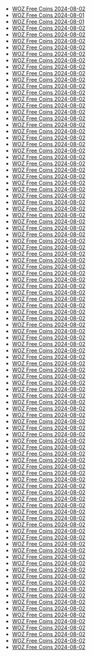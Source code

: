 <ul>
  <li><a href="https://zynga.social/79mf">WOZ Free Coins 2024-08-02</a></li>

  <li><a href="https://zynga.social/49dc93">WOZ Free Coins 2024-08-01</a></li>

  <li><a href="https://zynga.social/61be99">WOZ Free Coins 2024-08-01</a></li>

  <li><a href="https://zdnwoz0-a.akamaihd.net/live-web/incentive_redirect.html?id=1692979846">WOZ Free Coins 2024-08-02</a></li>

  <li><a href="https://zynga.social/0v16">WOZ Free Coins 2024-08-02</a></li>

  <li><a href="https://zynga.social/r9gi">WOZ Free Coins 2024-08-02</a></li>

  <li><a href="https://zdnwoz0-a.akamaihd.net/live-web/incentive_redirect.html?id=1721677460-0jnczlgo4lif">WOZ Free Coins 2024-08-02</a></li>

  <li><a href="https://zynga.social/7iwr">WOZ Free Coins 2024-08-02</a></li>

  <li><a href="https://zynga.social/e7e34f">WOZ Free Coins 2024-08-02</a></li>

  <li><a href="https://zdnwoz0-a.akamaihd.net/live-web/incentive_redirect.html?id=1721677234-0vm292orduhm">WOZ Free Coins 2024-08-02</a></li>

  <li><a href="https://zynga.social/55babc">WOZ Free Coins 2024-08-02</a></li>

  <li><a href="https://zynga.social/edea43">WOZ Free Coins 2024-08-02</a></li>

  <li><a href="https://zdnwoz0-a.akamaihd.net/live-web/incentive_redirect.html?id=1721676999-0e44v2q9zg5n">WOZ Free Coins 2024-08-02</a></li>

  <li><a href="https://zynga.social/nwpf">WOZ Free Coins 2024-08-02</a></li>

  <li><a href="https://zynga.social/43d52c">WOZ Free Coins 2024-08-02</a></li>

  <li><a href="https://zdnwoz0-a.akamaihd.net/live-web/incentive_redirect.html?id=1719952423-0xag67vynj2e">WOZ Free Coins 2024-08-02</a></li>

  <li><a href="https://zynga.social/a2ee56">WOZ Free Coins 2024-08-02</a></li>

  <li><a href="https://zynga.social/23e7f5">WOZ Free Coins 2024-08-02</a></li>

  <li><a href="https://zynga.social/bbc6b0">WOZ Free Coins 2024-08-02</a></li>

  <li><a href="https://zynga.social/9wfy">WOZ Free Coins 2024-08-02</a></li>

  <li><a href="https://zynga.social/7fd013">WOZ Free Coins 2024-08-02</a></li>

  <li><a href="https://zynga.social/44fd22">WOZ Free Coins 2024-08-02</a></li>

  <li><a href="https://zynga.social/a7d68c">WOZ Free Coins 2024-08-02</a></li>

  <li><a href="https://zynga.social/6d195b">WOZ Free Coins 2024-08-02</a></li>

  <li><a href="https://zynga.social/0a7ac6">WOZ Free Coins 2024-08-02</a></li>

  <li><a href="https://zdnwoz0-a.akamaihd.net/live-web/incentive_redirect.html?id=1719952192-0k2xfhf6d9dq">WOZ Free Coins 2024-08-02</a></li>

  <li><a href="https://zynga.social/13eb20">WOZ Free Coins 2024-08-02</a></li>

  <li><a href="https://zynga.social/84df48">WOZ Free Coins 2024-08-02</a></li>

  <li><a href="https://zdnwoz0-a.akamaihd.net/live-web/incentive_redirect.html?id=1719952124-0pp0aq8txbq">WOZ Free Coins 2024-08-02</a></li>

  <li><a href="https://zynga.social/p19h">WOZ Free Coins 2024-08-02</a></li>

  <li><a href="https://zdnwoz0-a.akamaihd.net/live-web/incentive_redirect.html?id=1719952089-0kqetbkdx1yd">WOZ Free Coins 2024-08-02</a></li>

  <li><a href="https://zynga.social/ybt5">WOZ Free Coins 2024-08-02</a></li>

  <li><a href="https://zynga.social/5dc3ad">WOZ Free Coins 2024-08-02</a></li>

  <li><a href="https://zynga.social/u35z">WOZ Free Coins 2024-08-02</a></li>

  <li><a href="https://zdnwoz0-a.akamaihd.net/live-web/incentive_redirect.html?id=1720017695-0c5shisjf6xu">WOZ Free Coins 2024-08-02</a></li>

  <li><a href="https://zdnwoz0-a.akamaihd.net/live-web/incentive_redirect.html?id=1719951964-0xlzxoxv6lb">WOZ Free Coins 2024-08-02</a></li>

  <li><a href="https://zdnwoz0-a.akamaihd.net/live-web/incentive_redirect.html?id=1719403341-0k44ij8hzhw">WOZ Free Coins 2024-08-02</a></li>

  <li><a href="https://zdnwoz0-a.akamaihd.net/live-web/incentive_redirect.html?id=1720172934-06jj742gpekh">WOZ Free Coins 2024-08-02</a></li>

  <li><a href="https://zdnwoz0-a.akamaihd.net/live-web/incentive_redirect.html?id=1719402145-0c41kdmg7avo">WOZ Free Coins 2024-08-02</a></li>

  <li><a href="https://zynga.social/e0a26d">WOZ Free Coins 2024-08-02</a></li>

  <li><a href="https://zynga.social/lt4d">WOZ Free Coins 2024-08-02</a></li>

  <li><a href="https://zynga.social/d198ea">WOZ Free Coins 2024-08-02</a></li>

  <li><a href="https://zynga.social/8ndu">WOZ Free Coins 2024-08-02</a></li>

  <li><a href="https://zynga.social/d36afa">WOZ Free Coins 2024-08-02</a></li>

  <li><a href="https://zdnwoz0-a.akamaihd.net/live-web/incentive_redirect.html?id=1719951892-0qp45m43cqi">WOZ Free Coins 2024-08-02</a></li>

  <li><a href="https://zynga.social/8c4d80">WOZ Free Coins 2024-08-02</a></li>

  <li><a href="https://zdnwoz0-a.akamaihd.net/live-web/incentive_redirect.html?id=1719951858-0ejxe56j6hi8">WOZ Free Coins 2024-08-02</a></li>

  <li><a href="https://zynga.social/7xr0">WOZ Free Coins 2024-08-02</a></li>

  <li><a href="https://zynga.social/28d38b">WOZ Free Coins 2024-08-02</a></li>

  <li><a href="https://zynga.social/455356">WOZ Free Coins 2024-08-02</a></li>

  <li><a href="https://zynga.social/tctr">WOZ Free Coins 2024-08-02</a></li>

  <li><a href="https://zdnwoz0-a.akamaihd.net/live-web/incentive_redirect.html?id=1719338785-075qqqc6i3sa">WOZ Free Coins 2024-08-02</a></li>

  <li><a href="https://zynga.social/hwjv">WOZ Free Coins 2024-08-02</a></li>

  <li><a href="https://zdnwoz0-a.akamaihd.net/live-web/incentive_redirect.html?id=1719338711-0tbuwiqrpr1p">WOZ Free Coins 2024-08-02</a></li>

  <li><a href="https://zynga.social/f2a65e">WOZ Free Coins 2024-08-02</a></li>

  <li><a href="https://zdnwoz0-a.akamaihd.net/live-web/incentive_redirect.html?id=1719338662-0fmjn6pwjw1n">WOZ Free Coins 2024-08-02</a></li>

  <li><a href="https://zynga.social/f0nh">WOZ Free Coins 2024-08-02</a></li>

  <li><a href="https://zdnwoz0-a.akamaihd.net/live-web/incentive_redirect.html?id=1719338642-0vroyddjcy1c">WOZ Free Coins 2024-08-02</a></li>

  <li><a href="https://zdnwoz0-a.akamaihd.net/live-web/incentive_redirect.html?id=1719338615-0lkcut8njx4o">WOZ Free Coins 2024-08-02</a></li>

  <li><a href="https://zdnwoz0-a.akamaihd.net/live-web/incentive_redirect.html?id=1718871184-0aly4tj0zc1s">WOZ Free Coins 2024-08-02</a></li>

  <li><a href="https://zynga.social/2dae7f">WOZ Free Coins 2024-08-02</a></li>

  <li><a href="https://zdnwoz0-a.akamaihd.net/live-web/incentive_redirect.html?id=1719338601-076cbxief86t">WOZ Free Coins 2024-08-02</a></li>

  <li><a href="https://zdnwoz0-a.akamaihd.net/live-web/incentive_redirect.html?id=1719338234-0nv3d1gc1uh8">WOZ Free Coins 2024-08-02</a></li>

  <li><a href="https://zynga.social/68oe">WOZ Free Coins 2024-08-02</a></li>

  <li><a href="https://zdnwoz0-a.akamaihd.net/live-web/incentive_redirect.html?id=1718123234-0ykyst7i8xmp">WOZ Free Coins 2024-08-02</a></li>

  <li><a href="https://zdnwoz0-a.akamaihd.net/live-web/incentive_redirect.html?id=1718123259-0i1obnav8oed">WOZ Free Coins 2024-08-02</a></li>

  <li><a href="https://zdnwoz0-a.akamaihd.net/live-web/incentive_redirect.html?id=1718289892-0h8ob34dd11c">WOZ Free Coins 2024-08-02</a></li>

  <li><a href="https://zynga.social/4c9046">WOZ Free Coins 2024-08-02</a></li>

  <li><a href="https://zynga.social/gtod">WOZ Free Coins 2024-08-02</a></li>

  <li><a href="https://zynga.social/y7ai">WOZ Free Coins 2024-08-02</a></li>

  <li><a href="https://zdnwoz0-a.akamaihd.net/live-web/incentive_redirect.html?id=1718123182-0s7vqftgbji">WOZ Free Coins 2024-08-02</a></li>

  <li><a href="https://zdnwoz0-a.akamaihd.net/live-web/incentive_redirect.html?id=1718123207-0d1us2s0btzo">WOZ Free Coins 2024-08-02</a></li>

  <li><a href="https://zdnwoz0-a.akamaihd.net/live-web/incentive_redirect.html?id=1718121304-0n20zc3f61ma">WOZ Free Coins 2024-08-02</a></li>

  <li><a href="https://zdnwoz0-a.akamaihd.net/live-web/incentive_redirect.html?id=1718123166-0xlhezekeahm">WOZ Free Coins 2024-08-02</a></li>

  <li><a href="https://zynga.social/98958b">WOZ Free Coins 2024-08-02</a></li>

  <li><a href="https://zynga.social/252052">WOZ Free Coins 2024-08-02</a></li>

  <li><a href="https://zynga.social/a732f5">WOZ Free Coins 2024-08-02</a></li>

  <li><a href="https://zdnwoz0-a.akamaihd.net/live-web/incentive_redirect.html?id=1718121146-0oa84yma2glc">WOZ Free Coins 2024-08-02</a></li>

  <li><a href="https://zdnwoz0-a.akamaihd.net/live-web/incentive_redirect.html?id=1718121183-0bivfjclegku">WOZ Free Coins 2024-08-02</a></li>

  <li><a href="https://zdnwoz0-a.akamaihd.net/live-web/incentive_redirect.html?id=1718288541-0u55vxhj2gyl">WOZ Free Coins 2024-08-02</a></li>

  <li><a href="https://zynga.social/750922">WOZ Free Coins 2024-08-02</a></li>

  <li><a href="https://zdnwoz0-a.akamaihd.net/live-web/incentive_redirect.html?id=1718288307-07ozns37pxxb">WOZ Free Coins 2024-08-02</a></li>

  <li><a href="https://zdnwoz0-a.akamaihd.net/live-web/incentive_redirect.html?id=1718121120-0c516tpmos2l">WOZ Free Coins 2024-08-02</a></li>

  <li><a href="https://zynga.social/a4b258">WOZ Free Coins 2024-08-02</a></li>

  <li><a href="https://zdnwoz0-a.akamaihd.net/live-web/incentive_redirect.html?id=1718121097-0wc8plmvsuc">WOZ Free Coins 2024-08-02</a></li>

  <li><a href="https://zynga.social/892f6a">WOZ Free Coins 2024-08-02</a></li>

  <li><a href="https://zdnwoz0-a.akamaihd.net/live-web/incentive_redirect.html?id=1717589467-0o5v0xztjpq">WOZ Free Coins 2024-08-02</a></li>

  <li><a href="https://zdnwoz0-a.akamaihd.net/live-web/incentive_redirect.html?id=1718120973-06luq9k8vfs">WOZ Free Coins 2024-08-02</a></li>

  <li><a href="https://zdnwoz0-a.akamaihd.net/live-web/incentive_redirect.html?id=1694215206">WOZ Free Coins 2024-08-02</a></li>

  <li><a href="https://zdnwoz0-a.akamaihd.net/live-web/incentive_redirect.html?id=1718120877-02crmn5k9hel">WOZ Free Coins 2024-08-02</a></li>

  <li><a href="https://zynga.social/755918">WOZ Free Coins 2024-08-02</a></li>

  <li><a href="https://zdnwoz0-a.akamaihd.net/live-web/incentive_redirect.html?id=1717589105-030b0c411n9w">WOZ Free Coins 2024-08-02</a></li>

  <li><a href="https://zdnwoz0-a.akamaihd.net/live-web/incentive_redirect.html?id=1718120859-09h6fmj6mof">WOZ Free Coins 2024-08-02</a></li>

  <li><a href="https://zdnwoz0-a.akamaihd.net/live-web/incentive_redirect.html?id=1718120834-0s69zupdhzzd">WOZ Free Coins 2024-08-02</a></li>

  <li><a href="https://zdnwoz0-a.akamaihd.net/live-web/incentive_redirect.html?id=1694141899">WOZ Free Coins 2024-08-02</a></li>

  <li><a href="https://zynga.social/cb5f14">WOZ Free Coins 2024-08-02</a></li>

  <li><a href="https://zynga.social/326bc4">WOZ Free Coins 2024-08-02</a></li>

  <li><a href="https://zdnwoz0-a.akamaihd.net/live-web/incentive_redirect.html?id=1718120747-08bnshso07k7">WOZ Free Coins 2024-08-02</a></li>

  <li><a href="https://zynga.social/8nd5">WOZ Free Coins 2024-08-02</a></li>

  <li><a href="https://zynga.social/z0y3">WOZ Free Coins 2024-08-02</a></li>

</ul>
